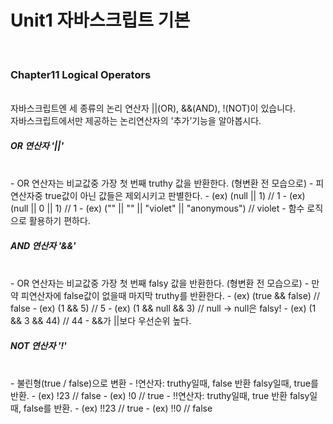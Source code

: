 # Unit1 자바스크립트 기본
<br>

### Chapter11 Logical Operators
<br>
자바스크립트엔 세 종류의 논리 연산자 ||(OR), &&(AND), !(NOT)이 있습니다.<br>
자바스크립트에서만 제공하는 논리연산자의 '추가’기능을 알아봅시다.

##### OR 연산자 '||'
<br>
- OR 연산자는 비교값중 가장 첫 번째 truthy 값을 반환한다. (형변환 전 모습으로)
- 피연산자중 true값이 아닌 값들은 제외시키고 판별한다.
- (ex) (null || 1) // 1
- (ex) (null || 0 || 1) // 1
- (ex) ("" || "" || "violet" || "anonymous") // violet
- 함수 로직으로 활용하기 편하다.

##### AND 연산자 '&&'
<br>
- OR 연산자는 비교값중 가장 첫 번째 falsy 값을 반환한다. (형변환 전 모습으로)
- 만약 피연산자에 false값이 없을때 마지막 truthy를 반환한다.
- (ex) (true && false) // false
- (ex) (1 && 5) // 5
- (ex) (1 && null && 3) // null -> null은 falsy!
- (ex) (1 && 3 && 44) // 44
- &&가 ||보다 우선순위 높다.

##### NOT 연산자 '!'
<br>
- 불린형(true / false)으로 변환
- !연산자: truthy일때, false 반환 falsy일때, true를 반환.
	- (ex) !23 // false
	- (ex) !0 // true
- !!연산자: truthy일때, true 반환 falsy일때, false를 반환.
	- (ex) !!23 // true
	- (ex) !!0 // false
